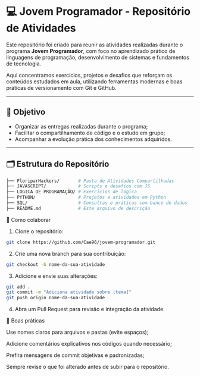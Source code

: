 # 💻 Jovem Programador - Repositório de Atividades

Este repositório foi criado para reunir as atividades realizadas durante o programa **Jovem Programador**, com foco no aprendizado prático de linguagens de programação, desenvolvimento de sistemas e fundamentos de tecnologia.

Aqui concentramos exercícios, projetos e desafios que reforçam os conteúdos estudados em aula, utilizando ferramentas modernas e boas práticas de versionamento com Git e GitHub.

---

## 🎯 Objetivo

- Organizar as entregas realizadas durante o programa;
- Facilitar o compartilhamento de código e o estudo em grupo;
- Acompanhar a evolução prática dos conhecimentos adquiridos.

---

## 🗂 Estrutura do Repositório

```bash
├── FloriparHackers/       # Pasta de Atividades Compartilhadas
├── JAVASCRIPT/            # Scripts e desafios com JS
├── LOGICA DE PROGRAMAÇÃO/ # Exercícios de lógica
├── PYTHON/                # Projetos e atividades em Python
├── SQL/                   # Consultas e práticas com banco de dados
├── README.md              # Este arquivo de descrição
```

🚀 Como colaborar

1. Clone o repositório:
```bash
git clone https://github.com/Cae96/jovem-programador.git
```
2. Crie uma nova branch para sua contribuição:

```bash
git checkout -b nome-da-sua-atividade
```
3. Adicione e envie suas alterações:

```bash
git add .
git commit -m "Adiciona atividade sobre [tema]"
git push origin nome-da-sua-atividade
```
4. Abra um Pull Request para revisão e integração da atividade.

📌 Boas práticas

Use nomes claros para arquivos e pastas (evite espaços);

Adicione comentários explicativos nos códigos quando necessário;

Prefira mensagens de commit objetivas e padronizadas;

Sempre revise o que foi alterado antes de subir para o repositório.

